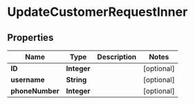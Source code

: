 

# UpdateCustomerRequestInner


## Properties

| Name | Type | Description | Notes |
|------------ | ------------- | ------------- | -------------|
|**ID** | **Integer** |  |  [optional] |
|**username** | **String** |  |  [optional] |
|**phoneNumber** | **Integer** |  |  [optional] |



